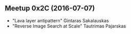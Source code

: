 ## Meetup 0x2C (2016-07-07)
* "Lava layer antipattern" Gintaras Sakalauskas
* "Reverse Image Search at Scale" Tautrimas Pajarskas

